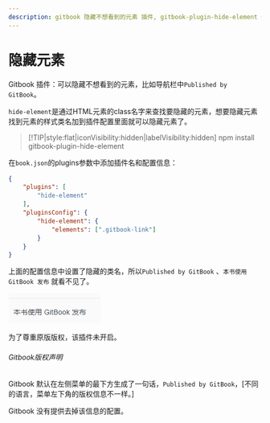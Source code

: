 ```yaml
---
description: gitbook 隐藏不想看到的元素 插件, gitbook-plugin-hide-element 使用教程
---
```

# 隐藏元素

Gitbook 插件：可以隐藏不想看到的元素，比如导航栏中`Published by GitBook`。

`hide-element`是通过HTML元素的class名字来查找要隐藏的元素，想要隐藏元素找到元素的样式类名加到插件配置里面就可以隐藏元素了。

> [!TIP|style:flat|iconVisibility:hidden|labelVisibility:hidden]
> npm install gitbook-plugin-hide-element


在`book.json`的plugins参数中添加插件名和配置信息：

```json
{
    "plugins": [
        "hide-element"
    ],
    "pluginsConfig": {
        "hide-element": {
            "elements": [".gitbook-link"]
        }
    }
}
```

上面的配置信息中设置了隐藏的类名，所以`Published by GitBook` 、`本书使用 GitBook 发布` 就看不见了。

![hidden](hidden.png)

为了尊重原版版权，该插件未开启。

###### Gitbook版权声明

Gitbook 默认在左侧菜单的最下方生成了一句话，`Published by GitBook`，[不同的语言，菜单左下角的版权信息不一样。]

Gitbook 没有提供去掉该信息的配置。